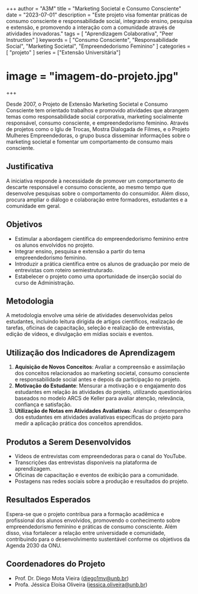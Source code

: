 +++
author = "A3M"
title = "Marketing Societal e Consumo Consciente"
date = "2023-07-01"
description = "Este projeto visa fomentar práticas de consumo consciente e responsabilidade social, integrando ensino, pesquisa e extensão, e promovendo a interação com a comunidade através de atividades inovadoras."
tags = [
    "Aprendizagem Colaborativa",
    "Peer Instruction"
]
keywords = [
    "Consumo Consciente",
    "Responsabilidade Social",
    "Marketing Societal",
    "Empreendedorismo Feminino"
]
categories = [
    "projeto"
]
series = ["Extensão Universitária"]
# image = "imagem-do-projeto.jpg"
+++

Desde 2007, o Projeto de Extensão Marketing Societal e Consumo Consciente tem orientado trabalhos e promovido atividades que abrangem temas como responsabilidade social corporativa, marketing socialmente responsável, consumo consciente, e empreendedorismo feminino. Através de projetos como o Iglu de Trocas, Mostra Dialogada de Filmes, e o Projeto Mulheres Empreendedoras, o grupo busca disseminar informações sobre o marketing societal e fomentar um comportamento de consumo mais consciente.

## Justificativa

A iniciativa responde à necessidade de promover um comportamento de descarte responsável e consumo consciente, ao mesmo tempo que desenvolve pesquisas sobre o comportamento do consumidor. Além disso, procura ampliar o diálogo e colaboração entre formadores, estudantes e a comunidade em geral.

## Objetivos

- Estimular a abordagem científica do empreendedorismo feminino entre os alunos envolvidos no projeto.
- Integrar ensino, pesquisa e extensão a partir do tema empreendedorismo feminino.
- Introduzir a prática científica entre os alunos de graduação por meio de entrevistas com roteiro semiestruturado.
- Estabelecer o projeto como uma oportunidade de inserção social do curso de Administração.

## Metodologia

A metodologia envolve uma série de atividades desenvolvidas pelos estudantes, incluindo leitura dirigida de artigos científicos, realização de tarefas, oficinas de capacitação, seleção e realização de entrevistas, edição de vídeos, e divulgação em mídias sociais e eventos.

## Utilização dos Indicadores de Aprendizagem

1. **Aquisição de Novos Conceitos**: Avaliar a compreensão e assimilação dos conceitos relacionados ao marketing societal, consumo consciente e responsabilidade social antes e depois da participação no projeto.
2. **Motivação do Estudante**: Mensurar a motivação e o engajamento dos estudantes em relação às atividades do projeto, utilizando questionários baseados no modelo ARCS de Keller para avaliar atenção, relevância, confiança e satisfação.
3. **Utilização de Notas em Atividades Avaliativas**: Analisar o desempenho dos estudantes em atividades avaliativas específicas do projeto para medir a aplicação prática dos conceitos aprendidos.

## Produtos a Serem Desenvolvidos

- Vídeos de entrevistas com empreendedoras para o canal do YouTube.
- Transcrições das entrevistas disponíveis na plataforma de aprendizagem.
- Oficinas de capacitação e eventos de exibição para a comunidade.
- Postagens nas redes sociais sobre a produção e resultados do projeto.

## Resultados Esperados

Espera-se que o projeto contribua para a formação acadêmica e profissional dos alunos envolvidos, promovendo o conhecimento sobre empreendedorismo feminino e práticas de consumo consciente. Além disso, visa fortalecer a relação entre universidade e comunidade, contribuindo para o desenvolvimento sustentável conforme os objetivos da Agenda 2030 da ONU.

## Coordenadores do Projeto

- Prof. Dr. Diego Mota Vieira (diego1mv@unb.br)
- Profa. Jéssica Eloísa Oliveira (jessica.oliveira@unb.br)

<!-- [![Link para mais informações](link-para-imagem-de-chamada.jpg)](https://link-para-pagina-do-projeto-ou-universidade.com) -->

